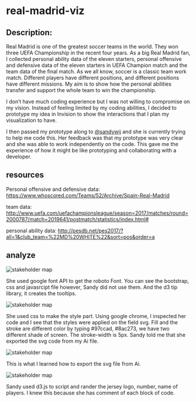 # real-madrid-viz

## Description:
Real Madrid is one of the greatest soccer teams in the world. They won three UEFA Championship in the recent four years. As a big Real Madrid fan, I collected personal ability data of the eleven starters, personal offensive and defensive data of the eleven starters in UEFA Champion match and the team data of the final match. 
As we all know, soccer is a classic team work match. Different players have different positions, and different positions have different missions. My aim is to show how the personal abilities transfer and support the whole team to win the championship. 

I don’t have much coding experience but I was not willing to compromise on my vision. Instead of feeling limited by my coding abilities, I decided to prototype my idea in Invision to show the interactions that I plan my visualization to have.

I then passed my prototype along to [@sandywij](https://github.com/sandywij/) and she is currently trying to help me code this. Her feedback was that my prototype was very clear and she was able to work independently on the code. This gave me the experience of how it might be like prototyping and collaborating with a developer. 

## resources
Personal offensive and defensive data:
https://www.whoscored.com/Teams/52/Archive/Spain-Real-Madrid

team data:
http://www.uefa.com/uefachampionsleague/season=2017/matches/round=2000787/match=2019641/postmatch/statistics/index.html#

personal ability data:
http://pesdb.net/pes2017/?all=1&club_team=%22MD%20WHITE%22&sort=pos&order=a

## analyze
![stakeholder map](https://i.imgur.com/ABHMg9E.png)

She used google font API to get the roboto Font. You can see the bootstrap, css and javasrcipt file however, Sandy did not use them. And the d3 tip library, it creates the tooltips.


![stakeholder map](https://i.imgur.com/aOTPmDt.png)

She used css to make the style part. Using google chrome, I inspected her code and I see that the styles were applied on the field svg. Fill and the stroke are different color by typing #97ccad, #8ac273, we have two different shade of screen. The stroke-width is 5px. Sandy told me that she exported the svg code from my Ai file.


![stakeholder map](https://i.imgur.com/QxXKSDb.png)

This is what I learned how to export the svg file from Ai.


![stakeholder map](https://i.imgur.com/E1mlo8f.png)

Sandy used d3.js to script and rander the jersey logo, number, name of players. I knew this because she has comment of each block of code. 
